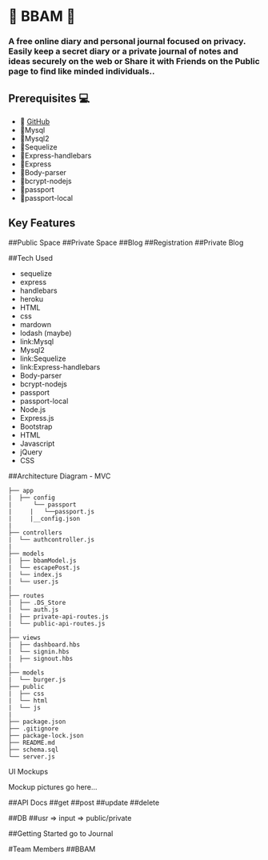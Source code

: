 #    :scroll: BBAM :scroll:

### A free online diary and personal journal focused on privacy. Easily keep a secret diary or a private journal of notes and ideas securely on the web or Share it with Friends on the Public page to find like minded individuals..

## Prerequisites :computer:
- :link: [GitHub](https://docs.npmjs.com)  
- :link:Mysql
- :link:Mysql2
- :link:Sequelize
- :link:Express-handlebars
- :link:Express
- :link:Body-parser
- :link:bcrypt-nodejs
- :link:passport
- :link:passport-local


## Key Features
##Public Space
##Private Space
##Blog
##Registration
##Private Blog

##Tech Used


- sequelize
- express
- handlebars
- heroku
- HTML
- css
- mardown
- lodash (maybe)
- link:Mysql
- Mysql2
- link:Sequelize
- link:Express-handlebars
- Body-parser
- bcrypt-nodejs
- passport
- passport-local
- Node.js
- Express.js
- Bootstrap
- HTML
- Javascript
- jQuery
- CSS



##Architecture Diagram - MVC

```
├── app
|  ├── config
|      └── passport
|     |   └──passport.js
|     |__config.json
|      
├── controllers
|  └── authcontroller.js
|
├── models
|  ├── bbamModel.js
|  └── escapePost.js
|  └── index.js
|  └── user.js
|
├── routes
|  ├── .DS_Store
|  └── auth.js
|  ├── private-api-routes.js
|  └── public-api-routes.js
|
├── views
|  ├── dashboard.hbs
|  └── signin.hbs
|  ├── signout.hbs
|
├── models
|  └── burger.js
├── public
|  ├── css
|  └── html
|  └── js
|
├── package.json
├── .gitignore
├── package-lock.json
├── README.md
├── schema.sql
└── server.js
```








UI Mockups

Mockup pictures go here...

##API Docs
##get
##post
##update
##delete

##DB
##usr => input => public/private

##Getting Started
go to Journal

#Team Members
##BBAM
